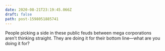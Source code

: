 ```yaml
---
date: 2020-08-21T23:19:45.066Z
draft: false
path: post-1598051885741
---
```

People picking a side in these public feuds between mega corporations aren’t thinking straight. They are doing it for their bottom line—what are you doing it for?

